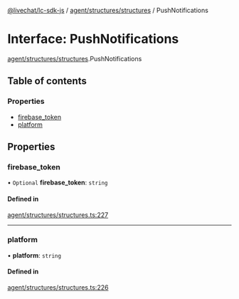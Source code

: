 [@livechat/lc-sdk-js](../README.md) / [agent/structures/structures](../modules/agent_structures_structures.md) / PushNotifications

# Interface: PushNotifications

[agent/structures/structures](../modules/agent_structures_structures.md).PushNotifications

## Table of contents

### Properties

- [firebase\_token](agent_structures_structures.PushNotifications.md#firebase_token)
- [platform](agent_structures_structures.PushNotifications.md#platform)

## Properties

### firebase\_token

• `Optional` **firebase\_token**: `string`

#### Defined in

[agent/structures/structures.ts:227](https://github.com/livechat/lc-sdk-js/blob/a921f8a/src/agent/structures/structures.ts#L227)

___

### platform

• **platform**: `string`

#### Defined in

[agent/structures/structures.ts:226](https://github.com/livechat/lc-sdk-js/blob/a921f8a/src/agent/structures/structures.ts#L226)
